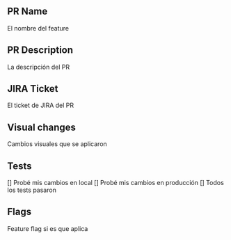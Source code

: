 ## PR Name

El nombre del feature

## PR Description

La descripción del PR

## JIRA Ticket

El ticket de JIRA del PR

## Visual changes

Cambios visuales que se aplicaron

## Tests

[] Probé mis cambios en local
[] Probé mis cambios en producción
[] Todos los tests pasaron

## Flags

Feature flag si es que aplica
